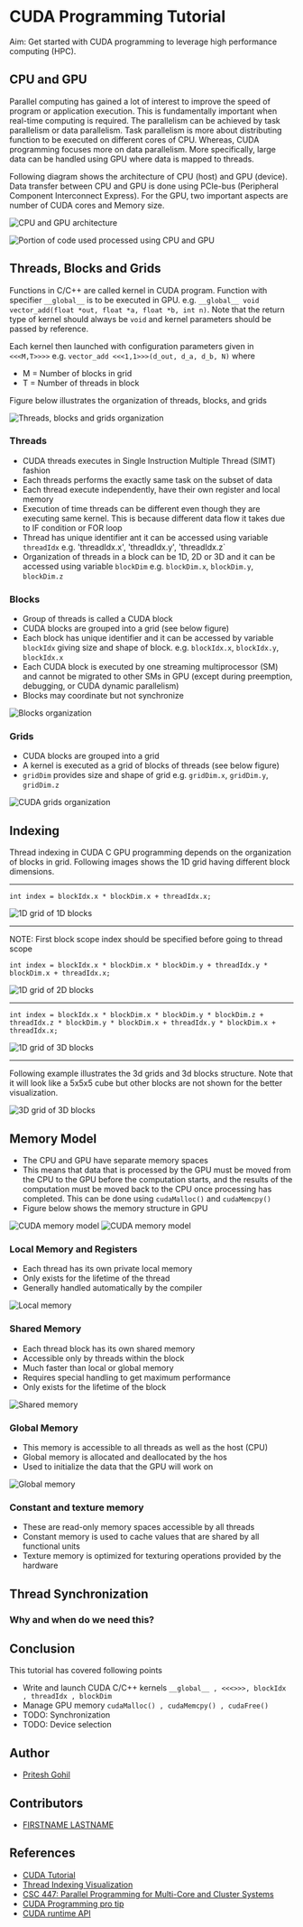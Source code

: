 # CUDA Programming Tutorial
Aim: Get started with CUDA programming to leverage high performance computing (HPC).


## CPU and GPU
Parallel computing has gained a lot of interest to improve the speed of program or application execution. This is fundamentally important when real-time computing is required. The parallelism can be achieved by task parallelism or data parallelism. Task parallelism  is more about distributing function to be executed on different cores of CPU. Whereas, CUDA programming focuses more on data parallelism. More specifically, large data can be handled using GPU where data is mapped to threads.

Following diagram shows the architecture of CPU (host) and GPU (device). Data transfer between CPU and GPU is done using PCIe-bus (Peripheral Component Interconnect Express). For the GPU, two important aspects are number of CUDA cores and Memory size.

![CPU and GPU architecture](./images/CPUvsGPUarch.png "CPU and GPU architecture")

![Portion of code used processed using CPU and GPU](./images/CPUvsGPU.png "Portion of code used processed using CPU and GPU")

## Threads, Blocks and Grids
Functions in C/C++ are called kernel in CUDA program. Function with specifier `__global__` is to be executed in GPU. e.g. `__global__ void vector_add(float *out, float *a, float *b, int n)`. Note that the return type of kernel should always be `void` and kernel parameters should be passed by reference. 

Each kernel then launched with configuration parameters given in `<<<M,T>>>>` e.g. `vector_add <<<1,1>>>(d_out, d_a, d_b, N)` where
- M = Number of blocks in grid
- T = Number of threads in block

Figure below illustrates the organization of threads, blocks, and grids

![Threads, blocks and grids organization](./images/threads_blocks_grid.png "Threads, blocks and grids organization")

### Threads
- CUDA threads executes in Single Instruction Multiple Thread (SIMT) fashion
- Each threads performs the exactly same task on the subset of data
- Each thread execute independently, have their own register and local memory
- Execution of time threads can be different even though they are executing same kernel. This is because different data flow it takes due to IF condition or FOR loop
- Thread has unique identifier ant it can be accessed using variable `threadIdx` e.g. 'threadIdx.x', 'threadIdx.y', 'threadIdx.z`
- Organization of threads in a block can be 1D, 2D or 3D and it can be accessed using variable `blockDim` e.g. `blockDim.x`, `blockDim.y`, `blockDim.z`

### Blocks
- Group of threads is called a CUDA block
- CUDA blocks are grouped into a grid (see below figure)
- Each block has unique identifier and it can be accessed by variable `blockIdx` giving size and shape of block. e.g. `blockIdx.x`, `blockIdx.y`, `blockIdx.x`
- Each CUDA block is executed by one streaming multiprocessor (SM) and cannot be migrated to other SMs in GPU (except during preemption, debugging, or CUDA dynamic parallelism)
- Blocks may coordinate but not synchronize

![Blocks organization](./images/Software-Perspective_for_thread_block.jpg "CUDA blocks organization")

### Grids
- CUDA blocks are grouped into a grid
- A kernel is executed as a grid of blocks of threads (see below figure)
- `gridDim` provides size and shape of grid e.g. `gridDim.x`, `gridDim.y`, `gridDim.z`

![CUDA grids organization](./images/grids.jpg "CUDA grids organization")

## Indexing
Thread indexing in CUDA C GPU programming depends on the organization of blocks in grid. Following images shows the 1D grid having different block dimensions. 

- - -
`int index = blockIdx.x * blockDim.x + threadIdx.x;`

![1D grid of 1D blocks](./images/1dgrid1dblock.png "1D grid of 1D blocks")

- - - 
NOTE: First block scope index should be specified before going to thread scope

`int index = blockIdx.x * blockDim.x * blockDim.y + threadIdx.y * blockDim.x + threadIdx.x;`

![1D grid of 2D blocks](./images/1dgrid2dblock.png "1D grid of 2D blocks")

- - - 
`int index = blockIdx.x * blockDim.x * blockDim.y * blockDim.z + threadIdx.z * blockDim.y * blockDim.x + threadIdx.y * blockDim.x + threadIdx.x;`

![1D grid of 3D blocks](./images/1dgrid3dblock.png "1D grid of 3D blocks")

- - -
Following example illustrates the 3d grids and 3d blocks structure. Note that it will look like a 5x5x5 cube but other blocks are not shown for the better visualization.

![3D grid of 3D blocks](./images/3dgrid3dblock.png "5x5x5 3D grid of 3D blocks")

## Memory Model
- The CPU and GPU have separate memory spaces
- This means that data that is processed by the GPU must be moved from the CPU to the GPU before the computation starts, and the results of the computation must be moved back to the CPU once processing has completed. This can be done using `cudaMalloc()` and `cudaMemcpy()`
- Figure below shows the memory structure in GPU

![CUDA memory model](./images/CUDA-GPU-memory-model-design.png "CUDA memory model")
![CUDA memory model](./images/memory_model.png "CUDA memory model")

### Local Memory and Registers
- Each thread has its own private local memory
- Only exists for the lifetime of the thread
- Generally handled automatically by the compiler

![Local memory](./images/memory_local.png "Local memory")

### Shared Memory
- Each thread block has its own shared memory
- Accessible only by threads within the block
- Much faster than local or global memory
- Requires special handling to get maximum performance
- Only exists for the lifetime of the block

![Shared memory](./images/memory_shared.png "Shared memory")

### Global Memory
- This memory is accessible to all threads as well as the host (CPU)
- Global memory is allocated and deallocated by the hos
- Used to initialize the data that the GPU will work on

![Global memory](./images/memory_global.png "Global memory")

### Constant and texture memory
- These are read-only memory spaces accessible by all threads
- Constant memory is used to cache values that are shared by all functional units
- Texture memory is optimized for texturing operations provided by the hardware

## Thread Synchronization
### Why and when do we need this?

## Conclusion
This tutorial has covered following points
- Write and launch CUDA C/C++ kernels `__global__ , <<<>>>, blockIdx , threadIdx , blockDim`
- Manage GPU memory `cudaMalloc() , cudaMemcpy() , cudaFree()`
- TODO: Synchronization
- TODO: Device selection

## Author
- [Pritesh Gohil](https://github.com/priteshgohil)

## Contributors
- [FIRSTNAME LASTNAME](GIT_PROFILE_URL)

## References
- [CUDA Tutorial](https://cuda-tutorial.readthedocs.io/en/latest/#cuda-tutorial)
- [Thread Indexing Visualization](https://github.com/andreajeka/CUDAThreadIndexing)
- [CSC 447: Parallel Programming for Multi-Core and Cluster Systems](http://harmanani.github.io/classes/csc447/Notes/Lecture15.pdf)
- [CUDA Programming pro tip](https://developer.nvidia.com/blog/cuda-pro-tip-always-set-current-device-avoid-multithreading-bugs/)
- [CUDA runtime API](https://docs.nvidia.com/cuda/cuda-runtime-api/modules.html#modules)
